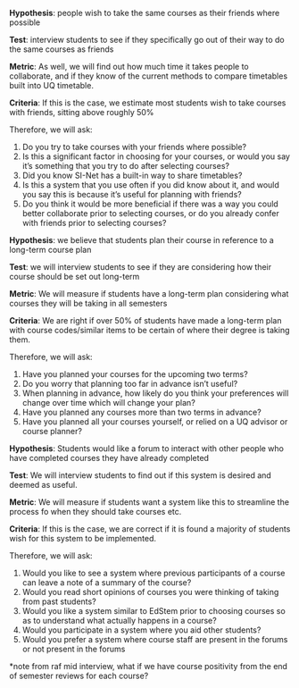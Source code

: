 **Hypothesis**: people wish to take the same courses as their friends where possible

**Test**: interview students to see if they specifically go out of their way to do the same courses as friends

**Metric**: As well, we will find out how much time it takes people to collaborate, and if they know of the current methods to compare timetables built into UQ timetable.

**Criteria**: If this is the case, we estimate most students wish to take courses with friends, sitting above roughly 50%

Therefore, we will ask:
1) Do you try to take courses with your friends where possible?
2) Is this a significant factor in choosing for your courses, or would you say it’s something that you try to do after selecting courses?
3) Did you know SI-Net has a built-in way to share timetables?
4) Is this a system that you use often if you did know about it, and would you say this is because it’s useful for planning with friends?
5) Do you think it would be more beneficial if there was a way you could better collaborate prior to selecting courses, or do you already confer with friends prior to selecting courses?



**Hypothesis**: we believe that students plan their course in reference to a long-term course plan

**Test**: we will interview students to see if they are considering how their course should be set out long-term

**Metric**: We will measure if students have a long-term plan considering what courses they will be taking in all semesters

**Criteria**: We are right if over 50% of students have made a long-term plan with course codes/similar items to be certain of where their degree is taking them.

Therefore, we will ask:
1) Have you planned your courses for the upcoming two terms?
2) Do you worry that planning too far in advance isn’t useful?
3) When planning in advance, how likely do you think your preferences will change over time which will change your plan?
4) Have you planned any courses more than two terms in advance?
5) Have you planned all your courses yourself, or relied on a UQ advisor or course planner?



**Hypothesis**: Students would like a forum to interact with other people who have completed courses they have already completed

**Test**: We will interview students to find out if this system is desired and deemed as useful.

**Metric**: We will measure if students want a system like this to streamline the process fo when they should take courses etc. 

**Criteria**: If this is the case, we are correct if it is found a majority of students wish for this system to be implemented.

Therefore, we will ask:
1) Would you like to see a system where previous participants of a course can leave a note of a summary of the course?
2) Would you read short opinions of courses you were thinking of taking from past students?
3) Would you like a system similar to EdStem prior to choosing courses so as to understand what actually happens in a course?
4) Would you participate in a system where you aid other students?
5) Would you prefer a system where course staff are present in the forums or not present in the forums

*note from raf mid interview, what if we have course positivity from the end of semester reviews for each course?